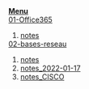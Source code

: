 <style>
  .list-group-item {
    display: block;
    margin-bottom: 0;
    background-color: transparent;
    border: none;
  }
  
  .list-group-item > a {
    color: #212529;
  }
  
  .list-group-item > ol {
    margin-left: 20px;
  }
  
  .list-group-item > ol > li > a {
    display: block;
    padding: 3px 10px;
    margin-bottom: 5px;
    color: #007bff;
    font-weight: 500;
  }
  
  .list-group-item > ol > li > a:hover {
    background-color: #007bff;
    color: #fff;
  }
</style>

<div class="list-group">
  <a href="#" class="list-group-item"><strong>Menu</strong></a>
  <a href="../../../01-office365/index.html" class="list-group-item"><i class="fa fa-angle-right"></i> 01-Office365</a>
  <ol class="list-group-item">
    <li><a href="../../../01-office365/notes/notes.html"><i class="fa fa-file-o"></i> notes</a></li>
  </ol>
  <a href="../../../02-bases-reseau/index.html" class="list-group-item"><i class="fa fa-angle-right"></i> 02-bases-reseau</a>
  <ol class="list-group-item">
    <li><a href="../../../02-bases-reseau/notes/notes.html"><i class="fa fa-file-o"></i> notes</a></li>
    <li><a href="../../../02-bases-reseau/notes/notes_2022-01-17.html"><i class="fa fa-file-o"></i> notes_2022-01-17</a></li>
    <li><a href="../../../02-bases-reseau/notes/notes_CISCO.html"><i class="fa fa-file-o"></i> notes_CISCO</a></li>
  </ol>
</div>
